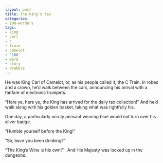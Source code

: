 ```yaml
---
layout: post
title: The king's tax
categories:
- 100-worders
tags:
- king
- carl
- c
- train
- camelot
- '100'
- word
- story
- drabble
---
```

He was King Carl of Camelot, or, as his people called it, the C Train. In robes and a crown, he’d walk between the cars, announcing his arrival with a fanfare of electronic trumpets.

“Here ye, here ye, the King has arrived for the daily tax collection!” And he’d walk along with his golden basket, taking what was rightfully his.

One day, a particularly unruly peasant wearing blue would not turn over his silver badge.

“Humble yourself before the King!”

“Sir, have you been drinking?”

“The King’s Wine is his own!”
 
And His Majesty was locked up in the dungeons.
